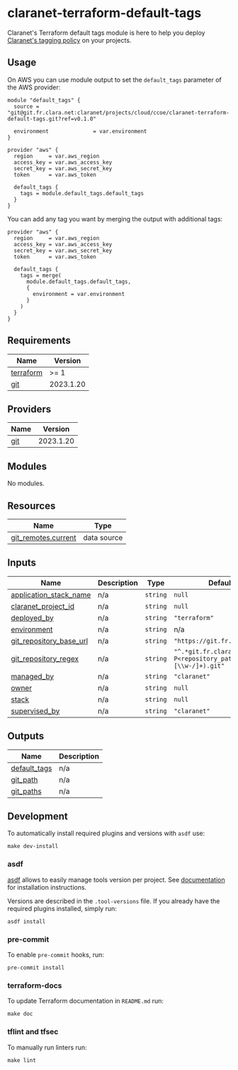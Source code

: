 # claranet-terraform-default-tags

Claranet's Terraform default tags module is here to help you deploy
[Claranet's tagging policy](https://claranet-fr.atlassian.net/wiki/spaces/CCoE/pages/782927917/Tagging+Policy+v2)
on your projects.

## Usage

On AWS you can use module output to set the `default_tags` parameter of the
AWS provider:

```hcl
module "default_tags" {
  source = "git@git.fr.clara.net:claranet/projects/cloud/ccoe/claranet-terraform-default-tags.git?ref=v0.1.0"

  environment              = var.environment
}

provider "aws" {
  region     = var.aws_region
  access_key = var.aws_access_key
  secret_key = var.aws_secret_key
  token      = var.aws_token

  default_tags {
    tags = module.default_tags.default_tags
  }
}
```

You can add any tag you want by merging the output with additional tags:

```hcl
provider "aws" {
  region     = var.aws_region
  access_key = var.aws_access_key
  secret_key = var.aws_secret_key
  token      = var.aws_token

  default_tags {
    tags = merge(
      module.default_tags.default_tags,
      {
        environment = var.environment
      }
    )
  }
}
```

<!-- BEGINNING OF PRE-COMMIT-TERRAFORM DOCS HOOK -->
## Requirements

| Name | Version |
|------|---------|
| <a name="requirement_terraform"></a> [terraform](#requirement\_terraform) | >= 1 |
| <a name="requirement_git"></a> [git](#requirement\_git) | 2023.1.20 |

## Providers

| Name | Version |
|------|---------|
| <a name="provider_git"></a> [git](#provider\_git) | 2023.1.20 |

## Modules

No modules.

## Resources

| Name | Type |
|------|------|
| [git_remotes.current](https://registry.terraform.io/providers/metio/git/2023.1.20/docs/data-sources/remotes) | data source |

## Inputs

| Name | Description | Type | Default | Required |
|------|-------------|------|---------|:--------:|
| <a name="input_application_stack_name"></a> [application\_stack\_name](#input\_application\_stack\_name) | n/a | `string` | `null` | no |
| <a name="input_claranet_project_id"></a> [claranet\_project\_id](#input\_claranet\_project\_id) | n/a | `string` | `null` | no |
| <a name="input_deployed_by"></a> [deployed\_by](#input\_deployed\_by) | n/a | `string` | `"terraform"` | no |
| <a name="input_environment"></a> [environment](#input\_environment) | n/a | `string` | n/a | yes |
| <a name="input_git_repository_base_url"></a> [git\_repository\_base\_url](#input\_git\_repository\_base\_url) | n/a | `string` | `"https://git.fr.clara.net"` | no |
| <a name="input_git_repository_regex"></a> [git\_repository\_regex](#input\_git\_repository\_regex) | n/a | `string` | `"^.*git.fr.clara.net[:/](?P<repository_path>[\\w-/]+).git"` | no |
| <a name="input_managed_by"></a> [managed\_by](#input\_managed\_by) | n/a | `string` | `"claranet"` | no |
| <a name="input_owner"></a> [owner](#input\_owner) | n/a | `string` | `null` | no |
| <a name="input_stack"></a> [stack](#input\_stack) | n/a | `string` | `null` | no |
| <a name="input_supervised_by"></a> [supervised\_by](#input\_supervised\_by) | n/a | `string` | `"claranet"` | no |

## Outputs

| Name | Description |
|------|-------------|
| <a name="output_default_tags"></a> [default\_tags](#output\_default\_tags) | n/a |
| <a name="output_git_path"></a> [git\_path](#output\_git\_path) | n/a |
| <a name="output_git_paths"></a> [git\_paths](#output\_git\_paths) | n/a |
<!-- END OF PRE-COMMIT-TERRAFORM DOCS HOOK -->

## Development

To automatically install required plugins and versions with `asdf` use:

```shell
make dev-install
```

### asdf

[asdf](https://github.com/asdf-vm/asdf) allows to easily manage tools version
per project.
See [documentation](https://asdf-vm.com/guide/getting-started.html#_3-install-asdf)
for installation instructions.

Versions are described in the `.tool-versions` file. If you already have the
required plugins installed, simply run:

```shell
asdf install
```

### pre-commit

To enable `pre-commit` hooks, run:

```shell
pre-commit install
```

### terraform-docs

To update Terraform documentation in `README.md` run:

```shell
make doc
```

### tflint and tfsec

To manually run linters run:

```shell
make lint
```
